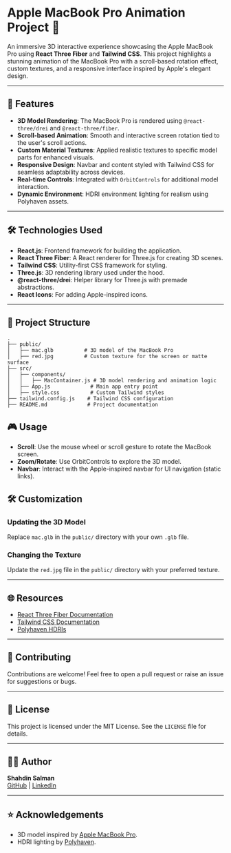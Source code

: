 # Apple MacBook Pro Animation Project 🎨

An immersive 3D interactive experience showcasing the Apple MacBook Pro using **React Three Fiber** and **Tailwind CSS**. This project highlights a stunning animation of the MacBook Pro with a scroll-based rotation effect, custom textures, and a responsive interface inspired by Apple's elegant design.

---

## 🌟 Features

- **3D Model Rendering**: The MacBook Pro is rendered using `@react-three/drei` and `@react-three/fiber`.
- **Scroll-based Animation**: Smooth and interactive screen rotation tied to the user's scroll actions.
- **Custom Material Textures**: Applied realistic textures to specific model parts for enhanced visuals.
- **Responsive Design**: Navbar and content styled with Tailwind CSS for seamless adaptability across devices.
- **Real-time Controls**: Integrated with `OrbitControls` for additional model interaction.
- **Dynamic Environment**: HDRI environment lighting for realism using Polyhaven assets.

---

## 🛠️ Technologies Used

- **React.js**: Frontend framework for building the application.
- **React Three Fiber**: A React renderer for Three.js for creating 3D scenes.
- **Tailwind CSS**: Utility-first CSS framework for styling.
- **Three.js**: 3D rendering library used under the hood.
- **@react-three/drei**: Helper library for Three.js with premade abstractions.
- **React Icons**: For adding Apple-inspired icons.

---

## 📂 Project Structure

```plaintext
.
├── public/
│   ├── mac.glb          # 3D model of the MacBook Pro
│   ├── red.jpg          # Custom texture for the screen or matte surface
├── src/
│   ├── components/
│   │   ├── MacContainer.js # 3D model rendering and animation logic
│   ├── App.js             # Main app entry point
│   ├── style.css          # Custom Tailwind styles
├── tailwind.config.js    # Tailwind CSS configuration
├── README.md             # Project documentation

```


## 🎮 Usage

- **Scroll**: Use the mouse wheel or scroll gesture to rotate the MacBook screen.
- **Zoom/Rotate**: Use OrbitControls to explore the 3D model.
- **Navbar**: Interact with the Apple-inspired navbar for UI navigation (static links).


## 🛠️ Customization

### Updating the 3D Model
Replace `mac.glb` in the `public/` directory with your own `.glb` file.

### Changing the Texture
Update the `red.jpg` file in the `public/` directory with your preferred texture.

---

## 🌐 Resources

- [React Three Fiber Documentation](https://docs.pmnd.rs/react-three-fiber/getting-started/introduction)
- [Tailwind CSS Documentation](https://tailwindcss.com/docs)
- [Polyhaven HDRIs](https://polyhaven.com/)

---

## 🤝 Contributing

Contributions are welcome! Feel free to open a pull request or raise an issue for suggestions or bugs.

---

## 📜 License

This project is licensed under the MIT License. See the `LICENSE` file for details.

---

## 🧑‍💻 Author

**Shahdin Salman**  
[GitHub](https://github.com/shahdinsalman23) | [LinkedIn](https://www.linkedin.com/in/shahdinsalman)

---

## ⭐ Acknowledgements

- 3D model inspired by [Apple MacBook Pro](https://www.apple.com/macbook-pro/).
- HDRI lighting by [Polyhaven](https://polyhaven.com/).


